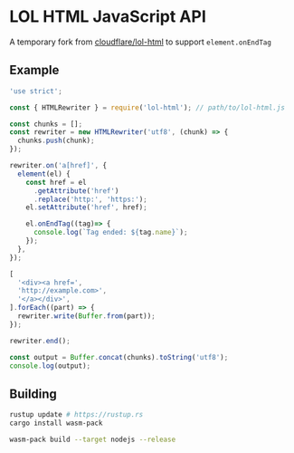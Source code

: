 # LOL HTML JavaScript API

A temporary fork from [cloudflare/lol-html](https://github.com/cloudflare/lol-html) to support `element.onEndTag`

## Example

```js
'use strict';

const { HTMLRewriter } = require('lol-html'); // path/to/lol-html.js

const chunks = [];
const rewriter = new HTMLRewriter('utf8', (chunk) => {
  chunks.push(chunk);
});

rewriter.on('a[href]', {
  element(el) {
    const href = el
      .getAttribute('href')
      .replace('http:', 'https:');
    el.setAttribute('href', href);

    el.onEndTag((tag)=> {
      console.log(`Tag ended: ${tag.name}`);
    });
  },
});

[
  '<div><a href=',
  'http://example.com>',
  '</a></div>',
].forEach((part) => {
  rewriter.write(Buffer.from(part));
});

rewriter.end();

const output = Buffer.concat(chunks).toString('utf8');
console.log(output);
```

## Building

```bash
rustup update # https://rustup.rs
cargo install wasm-pack

wasm-pack build --target nodejs --release
```
